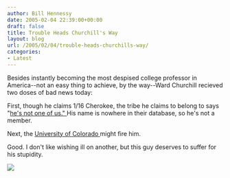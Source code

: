 ```yaml
---
author: Bill Hennessy
date: 2005-02-04 22:39:00+00:00
draft: false
title: Trouble Heads Churchill's Way
layout: blog
url: /2005/02/04/trouble-heads-churchills-way/
categories:
- Latest
---
```


Besides instantly becoming the most despised college professor in America--not an easy thing to achieve, by the way--Ward Churchill recieved two doses of bad news today:




First, though he claims 1/16 Cherokee, the tribe he claims to belong to says "[he's not one of us." ](https://www.rockymountainnews.com/drmn/local/article/0,1299,DRMN_15_3519179,00.html)His name is nowhere in their database, so he's not a member.




Next, the [University of Colorado ](https://news.yahoo.com/news?tmpl=story&u=/ap/20050204/ap_on_re_us/speaker_protest_5)might fire him.




Good. I don't like wishing ill on another, but this guy deserves to suffer for his stupidity.




[](https://www.poliblogger.com/wp-trackback.php/6132)




![](https://blog.billhennessy.com/aggbug.aspx?PostID=991)

